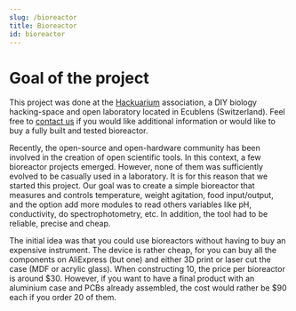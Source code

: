 ```yaml
---
slug: /bioreactor
title: Bioreactor
id: bioreactor
---
```


# Goal of the project

This project was done at the [Hackuarium](http://www.hackuarium.ch/en/) association, a DIY biology hacking-space and open laboratory located in Ecublens (Switzerland). Feel free to [contact us](https://form.jotformeu.com/71600609780354) if you would like additional information or would like to buy a fully built and tested bioreactor.

Recently, the open-source and open-hardware community has been involved in the creation of open scientific tools. In this context, a few bioreactor projects emerged. However, none of them was sufficiently evolved to be casually used in a laboratory. It is for this reason that we started this project.
Our goal was to create a simple bioreactor that measures and controls temperature, weight agitation, food input/output, and the option add more modules to read others variables like pH, conductivity, do spectrophotometry, etc. In addition, the tool had to be reliable, precise and cheap.

The initial idea was that you could use bioreactors without
having to buy an expensive instrument. The device is rather cheap, for you can buy all the components on AliExpress
(but one) and either 3D print or laser cut the case (MDF or acrylic glass). When constructing 10, the price per bioreactor is around $30. However, if you want to have a final product with an aluminium case and PCBs already assembled, the cost would rather be $90 each if you order 20 of them.
